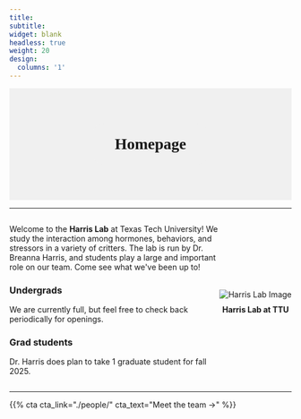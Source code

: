 ```yaml
---
title: 
subtitle:
widget: blank
headless: true
weight: 20
design:
  columns: '1'
---
```


<div style="display: flex; justify-content: center; align-items: center; height: 5vh; background-color: #f0f0f0;">
    <div style="display: inline-block; background-color: #f0f0f0; padding: 20px 40px; border-radius: 20px; text-align: center;">
        <h1 style="font-family: 'Playfair Display', serif; margin: 0;">Homepage</h1>
    </div>
</div>

---

<div style="display: flex; align-items: center;">
    <div style="flex: 1;">
        <p>Welcome to the <strong>Harris Lab</strong> at Texas Tech University! We study the interaction among hormones, behaviors, and stressors in a variety of critters. The lab is run by Dr. Breanna Harris, and students play a large and important role on our team. Come see what we've been up to!</p>
        <h3>Undergrads</h3>
        <p>We are currently full, but feel free to check back periodically for openings.</p>
        <h3>Grad students</h3>
        <p>Dr. Harris does plan to take 1 graduate student for fall 2025.</p>
    </div>
    <div style="margin-top: 20px; text-align: center;">
        <img src="https://github.com/breanna-n-harris/Harris-lab-website/assets/58483740/c3e6e8b7-28d7-4e78-a747-56f2bb79dc21" alt="Harris Lab Image" style="max-width: 500px; height: auto;">
        <p style="margin-top: 10px;"><strong>Harris Lab at TTU</strong></p>
    </div>
</div>

---



{{% cta cta_link="./people/" cta_text="Meet the team →" %}}
